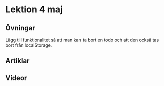 # Lektion 4 maj

## Övningar

Lägg till funktionalitet så att man kan ta bort en todo och att den också tas bort från localStorage.

## Artiklar

## Videor